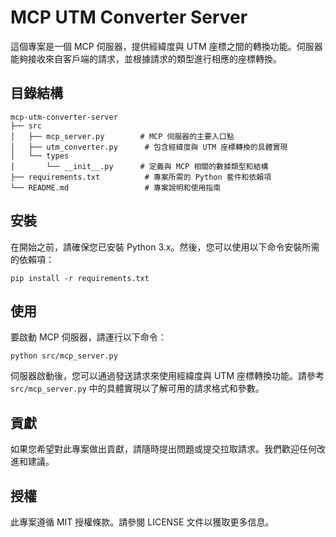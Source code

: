 # MCP UTM Converter Server

這個專案是一個 MCP 伺服器，提供經緯度與 UTM 座標之間的轉換功能。伺服器能夠接收來自客戶端的請求，並根據請求的類型進行相應的座標轉換。

## 目錄結構

```
mcp-utm-converter-server
├── src
│   ├── mcp_server.py        # MCP 伺服器的主要入口點
│   ├── utm_converter.py      # 包含經緯度與 UTM 座標轉換的具體實現
│   └── types
│       └── __init__.py      # 定義與 MCP 相關的數據類型和結構
├── requirements.txt          # 專案所需的 Python 套件和依賴項
└── README.md                 # 專案說明和使用指南
```

## 安裝

在開始之前，請確保您已安裝 Python 3.x。然後，您可以使用以下命令安裝所需的依賴項：

```
pip install -r requirements.txt
```

## 使用

要啟動 MCP 伺服器，請運行以下命令：

```
python src/mcp_server.py
```

伺服器啟動後，您可以通過發送請求來使用經緯度與 UTM 座標轉換功能。請參考 `src/mcp_server.py` 中的具體實現以了解可用的請求格式和參數。

## 貢獻

如果您希望對此專案做出貢獻，請隨時提出問題或提交拉取請求。我們歡迎任何改進和建議。

## 授權

此專案遵循 MIT 授權條款。請參閱 LICENSE 文件以獲取更多信息。